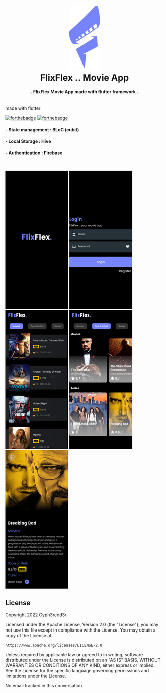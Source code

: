 <h1 align="center">
  <br>
    <a href="https://github.com/belveloper/FlixFlex"><img src="https://github.com/Belveloper/FlixFlex/blob/main/SmartSelect_20230105_081510_Chrome-removebg-preview.png" alt="FlixFlex" width="100"></a>

  <br>
  FlixFlex .. Movie App
  <br>
</h1>
 
<h4 align="center">.. FlixFlex Movie App made with flutter framework ..</h4> <br> made with flutter
 
[![forthebadge](https://forthebadge.com/images/badges/built-for-android.svg)](https://forthebadge.com) [![forthebadge](https://forthebadge.com/images/badges/open-source.svg)](https://forthebadge.com) 
 <br><h4>- State management : BLoC (cubit)</h4>
  <h4>- Local Storage : Hive</h4> 
  <h4>- Authentication : Firebase</h4> <br>
<p>
<img src="https://github.com/Belveloper/FlixFlex/blob/main/Screenshot_20230111_124753.jpg" width="200" height="440"/>
<img src="https://github.com/Belveloper/FlixFlex/blob/main/Screenshot_20230111_125729.jpg" width="200" height="440"/>
  <img src="https://github.com/Belveloper/FlixFlex/blob/main/Screenshot_20230111_124717.jpg" width="200" height="440"/>
<img src="https://github.com/Belveloper/FlixFlex/blob/main/Screenshot_20230111_124724.jpg" width="200" height="440"/>
<img src="https://github.com/Belveloper/FlixFlex/blob/main/Screenshot_20230111_124742.jpg" width="200" height="440"/>



</p>
 
## License
 
<p>
Copyright 2022 Cyph3rcod3r
 
Licensed under the Apache License, Version 2.0 (the "License");
you may not use this file except in compliance with the License.
You may obtain a copy of the License at
 
    https://www.apache.org/licenses/LICENSE-2.0
 
Unless required by applicable law or agreed to in writing, software
distributed under the License is distributed on an "AS IS" BASIS,
WITHOUT WARRANTIES OR CONDITIONS OF ANY KIND, either express or implied.
See the License for the specific language governing permissions and
limitations under the License.
</p> 

No email tracked in this conversation
